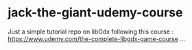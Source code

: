 # jack-the-giant-udemy-course

Just a simple tutorial repo on libGdx following this course : https://www.udemy.com/the-complete-libgdx-game-course ...
